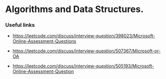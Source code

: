 # Algorithms and Data Structures.


### Useful links

- https://leetcode.com/discuss/interview-question/398023/Microsoft-Online-Assessment-Questions

- https://leetcode.com/discuss/interview-question/507367/Microsoft-or-OA

- https://leetcode.com/discuss/interview-question/505193/Microsoft-Online-Assessment-Question
